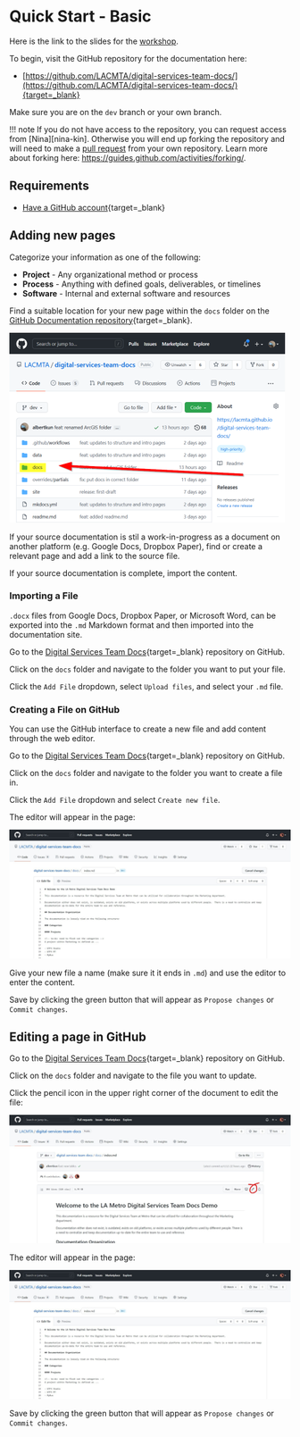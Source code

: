 # Quick Start - Basic

Here is the link to the slides for the [workshop](/media/workshop9_10_21.pdf).

To begin, visit the GitHub repository for the documentation here:

 - [https://github.com/LACMTA/digital-services-team-docs/](https://github.com/LACMTA/digital-services-team-docs/){target=_blank}

Make sure you are on the `dev` branch or your own branch.

!!! note
    If you do not have access to the repository, you can request access from [Nina][nina-kin]. Otherwise you will end up forking the repository and will need to make a [pull request](https://docs.github.com/en/github/collaborating-with-pull-requests/proposing-changes-to-your-work-with-pull-requests/about-pull-requests) from your own repository. Learn more about forking here:
    https://guides.github.com/activities/forking/.

## Requirements

- [Have a GitHub account](https://github.com/){target=_blank}

## Adding new pages

Categorize your information as one of the following:

- **Project** - Any organizational method or process
- **Process** - Anything with defined goals, deliverables, or timelines
- **Software** - Internal and external software and resources

Find a suitable location for your new page within the `docs` folder on the [GitHub Documentation repository](https://github.com/LACMTA/digital-services-team-docs/){target=_blank}.

![Location of the docs folder](media/docs_folder.png)

If your source documentation is stil a work-in-progress as a document on another platform (e.g. Google Docs, Dropbox Paper), find or create a relevant page and add a link to the source file.

If your source documentation is complete, import the content.

### Importing a File

`.docx` files from Google Docs, Dropbox Paper, or Microsoft Word, can be exported into the `.md` Markdown format and then imported into the documentation site.

Go to the [Digital Services Team Docs](https://github.com/LACMTA/digital-services-team-docs.git){target=_blank} repository on GitHub.

Click on the `docs` folder and navigate to the folder you want to put your file.

Click the `Add File` dropdown, select `Upload files`, and select your `.md` file.

### Creating a File on GitHub

You can use the GitHub interface to create a new file and add content through the web editor.

Go to the [Digital Services Team Docs](https://github.com/LACMTA/digital-services-team-docs.git){target=_blank} repository on GitHub.

Click on the `docs` folder and navigate to the folder you want to create a file in.

Click the `Add File` dropdown and select `Create new file`.

The editor will appear in the page:

![GitHub editor](./media/github-editor.jpg)

Give your new file a name (make sure it it ends in `.md`) and use the editor to enter the content.

Save by clicking the green button that will appear as `Propose changes` or `Commit changes`.

## Editing a page in GitHub

Go to the [Digital Services Team Docs](https://github.com/LACMTA/digital-services-team-docs.git){target=_blank} repository on GitHub.

Click on the `docs` folder and navigate to the file you want to update.

Click the pencil icon in the upper right corner of the document to edit the file:

![edit icon on GitHub](./media/github-edit-icon.jpg)

The editor will appear in the page:

![GitHub editor](./media/github-editor.jpg)

Save by clicking the green button that will appear as `Propose changes` or `Commit changes`.
